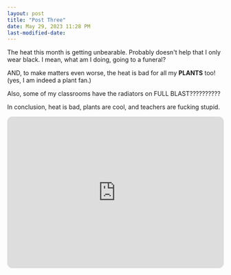 ```yaml
---
layout: post
title: "Post Three"
date: May 29, 2023 11:28 PM
last-modified-date:
---
```


The heat this month is getting unbearable.
Probably doesn't help that I only wear black.
I mean, what am I doing, going to a funeral?

AND, to make matters even worse, the heat is bad for all my **PLANTS** too!
(yes, I am indeed a plant fan.)

Also, some of my classrooms have the radiators on FULL BLAST??????????

In conclusion, heat is bad, plants are cool, and teachers are fucking stupid.

<iframe style="border-radius:12px" src="https://open.spotify.com/embed/playlist/2YBr9RRPy9LiRVs4pqVUXv?utm_source=generator&theme=0" width="100%" height="352" frameBorder="0" allowfullscreen="" allow="autoplay; clipboard-write; encrypted-media; fullscreen; picture-in-picture" loading="lazy"></iframe>
